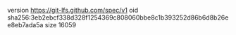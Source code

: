 version https://git-lfs.github.com/spec/v1
oid sha256:3eb2ebcf338d328f1254369c808060bbe8c1b393252d86b6d8b26ee8eb7ada5a
size 16059
